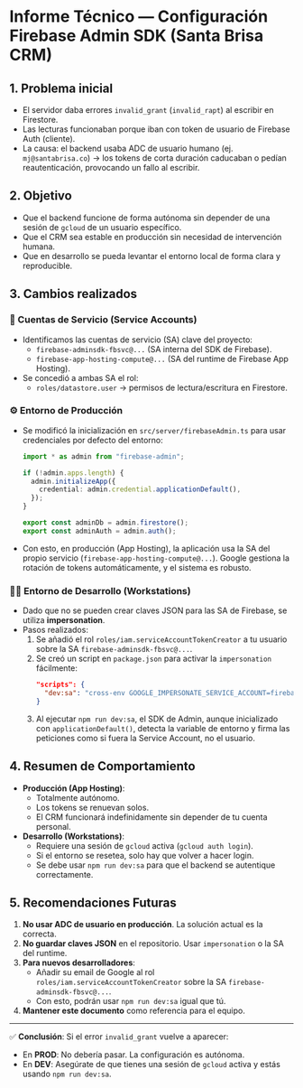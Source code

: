
# Informe Técnico — Configuración Firebase Admin SDK (Santa Brisa CRM)

## 1. Problema inicial

*   El servidor daba errores `invalid_grant` (`invalid_rapt`) al escribir en Firestore.
*   Las lecturas funcionaban porque iban con token de usuario de Firebase Auth (cliente).
*   La causa: el backend usaba ADC de usuario humano (ej. `mj@santabrisa.co`) → los tokens de corta duración caducaban o pedían reautenticación, provocando un fallo al escribir.

## 2. Objetivo

*   Que el backend funcione de forma autónoma sin depender de una sesión de `gcloud` de un usuario específico.
*   Que el CRM sea estable en producción sin necesidad de intervención humana.
*   Que en desarrollo se pueda levantar el entorno local de forma clara y reproducible.

## 3. Cambios realizados

### 🔐 Cuentas de Servicio (Service Accounts)
*   Identificamos las cuentas de servicio (SA) clave del proyecto:
    *   `firebase-adminsdk-fbsvc@...` (SA interna del SDK de Firebase).
    *   `firebase-app-hosting-compute@...` (SA del runtime de Firebase App Hosting).
*   Se concedió a ambas SA el rol:
    *   `roles/datastore.user` → permisos de lectura/escritura en Firestore.

### ⚙️ Entorno de Producción
*   Se modificó la inicialización en `src/server/firebaseAdmin.ts` para usar credenciales por defecto del entorno:
    ```typescript
    import * as admin from "firebase-admin";

    if (!admin.apps.length) {
      admin.initializeApp({
        credential: admin.credential.applicationDefault(),
      });
    }
    
    export const adminDb = admin.firestore();
    export const adminAuth = admin.auth();
    ```
*   Con esto, en producción (App Hosting), la aplicación usa la SA del propio servicio (`firebase-app-hosting-compute@...`). Google gestiona la rotación de tokens automáticamente, y el sistema es robusto.

### 👩‍💻 Entorno de Desarrollo (Workstations)
*   Dado que no se pueden crear claves JSON para las SA de Firebase, se utiliza **impersonation**.
*   Pasos realizados:
    1.  Se añadió el rol `roles/iam.serviceAccountTokenCreator` a tu usuario sobre la SA `firebase-adminsdk-fbsvc@...`.
    2.  Se creó un script en `package.json` para activar la `impersonation` fácilmente:
        ```json
        "scripts": {
          "dev:sa": "cross-env GOOGLE_IMPERSONATE_SERVICE_ACCOUNT=firebase-adminsdk-fbsvc@... next dev"
        }
        ```
    3.  Al ejecutar `npm run dev:sa`, el SDK de Admin, aunque inicializado con `applicationDefault()`, detecta la variable de entorno y firma las peticiones como si fuera la Service Account, no el usuario.

## 4. Resumen de Comportamiento

*   **Producción (App Hosting)**:
    *   Totalmente autónomo.
    *   Los tokens se renuevan solos.
    *   El CRM funcionará indefinidamente sin depender de tu cuenta personal.
*   **Desarrollo (Workstations)**:
    *   Requiere una sesión de `gcloud` activa (`gcloud auth login`).
    *   Si el entorno se resetea, solo hay que volver a hacer login.
    *   Se debe usar `npm run dev:sa` para que el backend se autentique correctamente.

## 5. Recomendaciones Futuras

1.  **No usar ADC de usuario en producción**. La solución actual es la correcta.
2.  **No guardar claves JSON** en el repositorio. Usar `impersonation` o la SA del runtime.
3.  **Para nuevos desarrolladores**:
    *   Añadir su email de Google al rol `roles/iam.serviceAccountTokenCreator` sobre la SA `firebase-adminsdk-fbsvc@...`.
    *   Con esto, podrán usar `npm run dev:sa` igual que tú.
4.  **Mantener este documento** como referencia para el equipo.

---

✅ **Conclusión**: Si el error `invalid_grant` vuelve a aparecer:
*   En **PROD**: No debería pasar. La configuración es autónoma.
*   En **DEV**: Asegúrate de que tienes una sesión de `gcloud` activa y estás usando `npm run dev:sa`.
